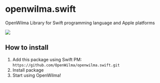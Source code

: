 # openwilma.swift

OpenWilma Library for Swift programming language and Apple platforms

[![](https://github.com/openwilma/openwilma.swift/actions/workflows/swift.yml/badge.svg)](https://github.com/OpenWilma/openwilma.kotlin/actions/workflows/swift.yml)

## How to install

1. Add this package using Swift PM:
 `https://github.com/OpenWilma/openwilma.swift.git`
2. Install package
3. Start using OpenWilma!
